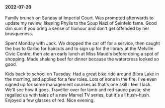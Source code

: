 #### 2022-07-20

Family brunch on Sunday at Imperial Court. Was prompted afterwards to update my review, likening Phylis to the Soup Nazi of Seinfeld fame. Good dim sum if you bring a sense of humour and don't get offended by her brusqueness.

Spent Monday with Jack. We dropped the car off for a service, then caught the bus to Garbo for haircuts and to sign up for the library at the Melville Civic Centre, then ate an early lunch at Miss Maud's before doing a spot of shopping. Made shaking beef for dinner because the watercress looked so good.

Kids back to school on Tuesday. Had a great bike ride around Bibra Lake in the morning, and applied for a few roles. Lots of irons in the fire. I've even signed up for some management courses as that's one skill I feel I lack. We'll see how it goes. Traveller over for lamb and red sauce pasta; she regalled us with tales of a new Marvel TV series, but it's all hush-hush. Enjoyed a few glasses of red. Nice evening.